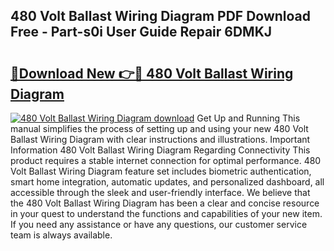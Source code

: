 ## 480 Volt Ballast Wiring Diagram PDF Download Free - Part-s0i User Guide Repair 6DMKJ

# <h2><a href="http://dfku8t.blite.top/?on=480+Volt+Ballast+Wiring+Diagram">🔗Download New 👉🔴 480 Volt Ballast Wiring Diagram</a></h2>

[![480 Volt Ballast Wiring Diagram download](https://i.imgur.com/lujVjoI.png)](http://dfku8t.blite.top/?on=480+Volt+Ballast+Wiring+Diagram)
Get Up and Running This manual simplifies the process of setting up and using your new 480 Volt Ballast Wiring Diagram with clear instructions and illustrations. Important Information 480 Volt Ballast Wiring Diagram Regarding Connectivity This product requires a stable internet connection for optimal performance. 480 Volt Ballast Wiring Diagram feature set includes biometric authentication, smart home integration, automatic updates, and personalized dashboard, all accessible through the sleek and user-friendly interface. We believe that the 480 Volt Ballast Wiring Diagram has been a clear and concise resource in your quest to understand the functions and capabilities of your new item. If you need any assistance or have any questions, our customer service team is always available.

